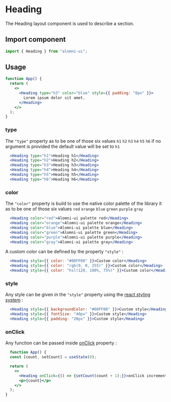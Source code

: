 # Heading

The Heading layout component is used to describe a section.

## Import component

```jsx
import { Heading } from "alomni-ui";
```

## Usage

```jsx
function App() {
  return (
    <>
      <Heading type="h3" color="blue" style={{ padding: "8px" }}>
        Lorem ipsum dolor sit amet.
      </Heading>
    </>
  );
}
```

### type

The `"type"` property as to be one of those six values `h1` `h2` `h3` `h4` `h5` `h6` if no argument is provided the default value will be set to `h1`

```jsx
  <Heading type="h1">Heading h1</Heading>
  <Heading type="h2">Heading h2</Heading>
  <Heading type="h3">Heading h3</Heading>
  <Heading type="h4">Heading h4</Heading>
  <Heading type="h5">Heading h5</Heading>
  <Heading type="h6">Heading h6</Heading>
```

### color

The `"color"` property is build to use the native color palette of the library it as to be one of those six values `red` `orange` `blue` `green` `purple` `gray`

```jsx
  <Heading color="red">Alomni-ui palette red</Heading>
  <Heading color="orange">Alomni-ui palette orange</Heading>
  <Heading color="blue">Alomni-ui palette blue</Heading>
  <Heading color="green">Alomni-ui palette green</Heading>
  <Heading color="purple">Alomni-ui palette purple</Heading>
  <Heading color="gray">Alomni-ui palette gray</Heading>
```

A custom color can be defined by the property `"style"` :

```jsx
  <Heading style={{ color: "#00FF00" }}>Custom color</Heading>
  <Heading style={{ color: "rgb(0, 0, 255)" }}>Custom color</Heading>
  <Heading style={{ color: "hsl(120, 100%, 75%)" }}>Custom color</Heading>
```

### style

Any style can be given in the `"style"` property using the [react styling system](https://www.w3schools.com/react/react_css.asp) :

```jsx
  <Heading style={{ backgroundColor: "#00FF00" }}>Custom style</Heading>
  <Heading style={{ fontSize: "40px" }}>Custom style</Heading>
  <Heading style={{ padding: "20px" }}>Custom style</Heading>
```


### onClick

Any function can be passed inside [onClick](https://reactjs.org/docs/handling-events.html) property :

```jsx
  function App() {
  const [count, setCount] = useState(0);

  return (
    <>
      <Heading onClick={() => {setCount(count + 1);}}>onClick increment</Heading>
      <p>{count}</p>
    </>
  );
}
```
